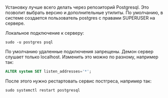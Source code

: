 Установку лучше всего делать через репозиторий Postgresql. Это позволит выбрать версию и дополнительные утилиты. По умолчанию, в системе создается пользователь postgres с правами SUPERUSER на сервере. 

Локальное подключение к серверу:
```shell
sudo -u postgres psql
```
По умолчанию удаленные подключения запрещены. Демон сервер слушает только localhost. Изменить это можно по разному, например так:
```sql
ALTER system SET listen_addresses='*';
```
После этого нужно рестартовать сервис постгреса, например так:
```shell
sudo systemctl restart postgresql
```

